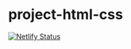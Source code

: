 # project-html-css
[![Netlify Status](https://api.netlify.com/api/v1/badges/148954ce-3516-4260-81bc-9106bc28c805/deploy-status)](https://app.netlify.com/sites/project-htmlcsscourse/deploys)
